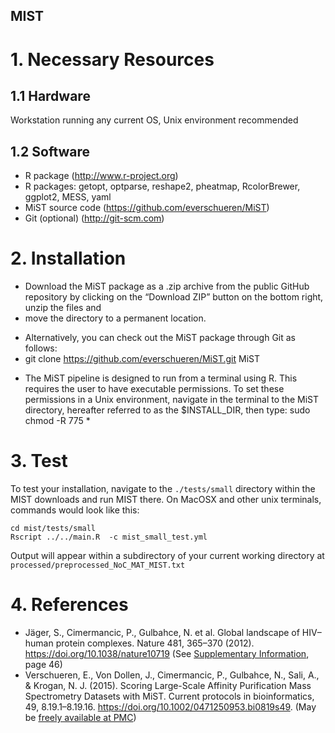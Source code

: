 MIST
----

# 1. Necessary Resources

## 1.1 Hardware

Workstation running any current OS, Unix environment recommended

## 1.2 Software

- R package (http://www.r-project.org)
- R packages: getopt, optparse, reshape2, pheatmap, RcolorBrewer, ggplot2, MESS, yaml
- MiST source code (https://github.com/everschueren/MiST)
- Git (optional) (http://git-scm.com)

# 2. Installation

- Download the MiST package as a .zip archive from the public GitHub repository by clicking on the “Download ZIP” button on the bottom right, unzip the files and
- move the directory to a permanent location.
+ Alternatively, you can check out the MiST package through Git as follows:
+ git clone https://github.com/everschueren/MiST.git MiST
- The MiST pipeline is designed to run from a terminal using R. This requires the user to have executable permissions. To set these permissions in a Unix environment, navigate in the terminal to the MiST directory, hereafter referred to as the $INSTALL_DIR, then type: sudo chmod -R 775 *

# 3. Test 

To test your installation, navigate to the `./tests/small` directory within the MIST downloads and run MIST there. On MacOSX and other unix terminals, commands would look like this:

```
cd mist/tests/small
Rscript ../../main.R  -c mist_small_test.yml	
``` 

Output will appear within a subdirectory of your current working directory at `processed/preprocessed_NoC_MAT_MIST.txt`


# 4. References

- Jäger, S., Cimermancic, P., Gulbahce, N. et al. Global landscape of HIV–human protein complexes. Nature 481, 365–370 (2012). https://doi.org/10.1038/nature10719 (See [Supplementary Information](https://static-content.springer.com/esm/art%3A10.1038%2Fnature10719/MediaObjects/41586_2012_BFnature10719_MOESM288_ESM.pdf), page 46)
- Verschueren, E., Von Dollen, J., Cimermancic, P., Gulbahce, N., Sali, A., & Krogan, N. J. (2015). Scoring Large-Scale Affinity Purification Mass Spectrometry Datasets with MiST. Current protocols in bioinformatics, 49, 8.19.1–8.19.16. https://doi.org/10.1002/0471250953.bi0819s49. (May be [freely available at PMC](https://www.ncbi.nlm.nih.gov/pmc/articles/PMC4378866/))
